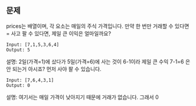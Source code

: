 ## 문제 

prices는 배열이며, 각 요소는 매일의 주식 가격입니다.
만약 한 번만 거래할 수 있다면 = 사고 팔 수 있다면,
제일 큰 이익은 얼마일까요?


```
Input: [7,1,5,3,6,4]
Output: 5
```
설명: 
2일(가격=1)에 샀다가 5일(가격=6)에 사는 것이 6-1이라 제일 큰 수익
7-1=6 은 안 되는거 아시죠? 먼저 사야 팔 수 있습니다.


```
Input: [7,6,4,3,1]
Output: 0
```
설명: 
여기서는 매일 가격이 낮아지기 때문에 거래가 없습니다. 그래서 0